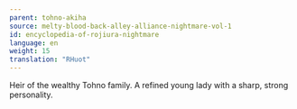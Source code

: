 ```yaml
---
parent: tohno-akiha
source: melty-blood-back-alley-alliance-nightmare-vol-1
id: encyclopedia-of-rojiura-nightmare
language: en
weight: 15
translation: "RHuot"
---
```


Heir of the wealthy Tohno family. A refined young lady with a sharp, strong personality.
